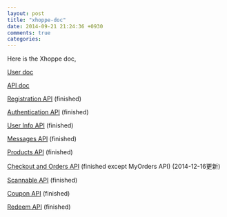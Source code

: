 ```yaml
---
layout: post
title: "xhoppe-doc"
date: 2014-09-21 21:24:36 +0930
comments: true
categories:
---
```


Here is the Xhoppe doc,

[User doc](/user-doc)



[API doc](/api-doc)

[Registration API](/api-register) (finished)

[Authentication API](/api-authentication) (finished)

[User Info API](/user-info-api) (finished)

[Messages API](/messages-api) (finished)

[Products API](/product-api) (finished)

[Checkout and Orders API](/checkout-api) (finished except MyOrders API) (2014-12-16更新)

[Scannable API](/scanable-api) (finished)

[Coupon API](/coupon-api) (finished)

[Redeem API](/redeem-api) (finished)
